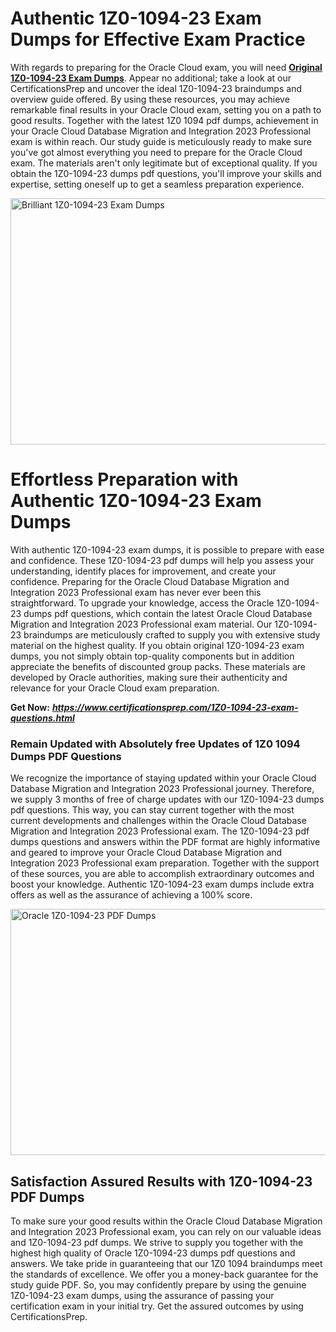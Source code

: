<h1><strong>Authentic 1Z0-1094-23 Exam Dumps for Effective Exam Practice</strong></h1>
<p>With regards to preparing for the Oracle Cloud exam, you will need <a href="https://www.certificationsprep.com/1Z0-1094-23-exam-questions.html"><strong>Original 1Z0-1094-23 Exam Dumps</strong></a>. Appear no additional; take a look at our CertificationsPrep and uncover the ideal 1Z0-1094-23 braindumps and overview guide offered. By using these resources, you may achieve remarkable final results in your Oracle Cloud exam, setting you on a path to good results. Together with the latest 1Z0 1094 pdf dumps, achievement in your Oracle Cloud Database Migration and Integration 2023 Professional exam is within reach. Our study guide is meticulously ready to make sure you've got almost everything you need to prepare for the Oracle Cloud exam. The materials aren't only legitimate but of exceptional quality. If you obtain the 1Z0-1094-23 dumps pdf questions, you'll improve your skills and expertise, setting oneself up to get a seamless preparation experience.</p>
<p><img src="https://i.imgur.com/XTkKqDV.png" alt="Brilliant 1Z0-1094-23 Exam Dumps" width="700" height="394" /></p>
<h1><strong>Effortless Preparation with Authentic 1Z0-1094-23 Exam Dumps</strong></h1>
<p>With authentic 1Z0-1094-23 exam dumps, it is possible to prepare with ease and confidence. These 1Z0-1094-23 pdf dumps will help you assess your understanding, identify places for improvement, and create your confidence. Preparing for the Oracle Cloud Database Migration and Integration 2023 Professional exam has never ever been this straightforward. To upgrade your knowledge, access the Oracle 1Z0-1094-23 dumps pdf questions, which contain the latest Oracle Cloud Database Migration and Integration 2023 Professional exam material. Our 1Z0-1094-23 braindumps are meticulously crafted to supply you with extensive study material on the highest quality. If you obtain original 1Z0-1094-23 exam dumps, you not simply obtain top-quality components but in addition appreciate the benefits of discounted group packs. These materials are developed by Oracle authorities, making sure their authenticity and relevance for your Oracle Cloud exam preparation.</p>
<p><strong>Get Now:</strong>&nbsp;<strong><a href="https://www.certificationsprep.com/1Z0-1094-23-exam-questions.html"><em>https://www.certificationsprep.com/1Z0-1094-23-exam-questions.html</em></a></strong></p>
<h3><strong>Remain Updated with Absolutely free Updates of 1Z0 1094 Dumps PDF Questions</strong></h3>
<p>We recognize the importance of staying updated within your Oracle Cloud Database Migration and Integration 2023 Professional journey. Therefore, we supply 3 months of free of charge updates with our 1Z0-1094-23 dumps pdf questions. This way, you can stay current together with the most current developments and challenges within the Oracle Cloud Database Migration and Integration 2023 Professional exam. The 1Z0-1094-23 pdf dumps questions and answers within the PDF format are highly informative and geared to improve your Oracle Cloud Database Migration and Integration 2023 Professional exam preparation. Together with the support of these sources, you are able to accomplish extraordinary outcomes and boost your knowledge. Authentic 1Z0-1094-23 exam dumps include extra offers as well as the assurance of achieving a 100% score.</p>
<p><a href="https://www.certificationsprep.com/1Z0-1094-23-exam-questions.html"><img src="https://i.imgur.com/DQYUJ45.png" alt="Oracle 1Z0-1094-23 PDF Dumps" width="700" height="394" /></a></p>
<h2><strong>Satisfaction Assured Results with 1Z0-1094-23 PDF Dumps</strong></h2>
<p>To make sure your good results within the Oracle Cloud Database Migration and Integration 2023 Professional exam, you can rely on our valuable ideas and 1Z0-1094-23 pdf dumps. We strive to supply you together with the highest high quality of Oracle 1Z0-1094-23 dumps pdf questions and answers. We take pride in guaranteeing that our 1Z0 1094 braindumps meet the standards of excellence. We offer you a money-back guarantee for the study guide PDF. So, you may confidently prepare by using the genuine 1Z0-1094-23 exam dumps, using the assurance of passing your certification exam in your initial try. Get the assured outcomes by using CertificationsPrep.</p>

